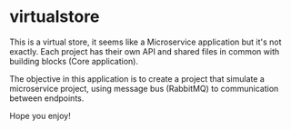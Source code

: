 # virtualstore

This is a virtual store, it seems like a Microservice application but it's not exactly.
Each project has their own API and shared files in common with building blocks (Core application).

The objective in this application is to create a project that simulate a microservice project, using message bus (RabbitMQ) to communication between endpoints.

Hope you enjoy!
